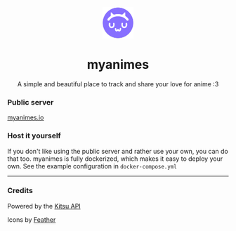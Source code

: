 <p align="center">
  <img width="72" height="72" src="art/icon.png?raw=true">
  <h1 align="center">myanimes</h1>
</p>
<p align="center">A simple and beautiful place to track and share your love for anime :3</p>

### Public server
[myanimes.io](https://myanimes.io/)

### Host it yourself

If you don't like using the public server and rather use your own, you can do that too. myanimes is fully dockerized, which makes it easy to deploy your own. See the example configuration in `docker-compose.yml`

---

### Credits
Powered by the [Kitsu API](https://github.com/hummingbird-me)

Icons by [Feather](https://feathericons.com)
